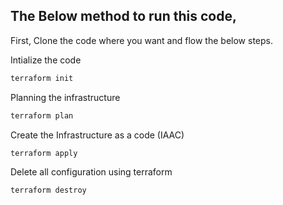 ## The Below method to run this code,

First, Clone the code where you want and flow the below steps.

Intialize the code
```sh
terraform init
```
Planning the infrastructure
```sh
terraform plan
```
Create the Infrastructure as a code (IAAC)
```sh
terraform apply
```
Delete all configuration using terraform
```sh
terraform destroy
```
